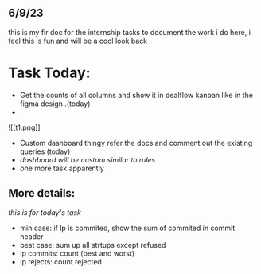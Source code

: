 ## 6/9/23
this is my fir doc for the internship tasks to document the work i do here, i feel this is fun and will be a cool look back 

# Task Today: 
-  Get the counts of all columns and show it in dealflow kanban like in the figma design .(today)
- 
![[t1.png]]

- Custom dashboard thingy refer the docs and comment out the existing queries (today)
- _dashboard will be custom similar to rules_
- one more task apparently

## More details:
_this is for today's task_

- min  case: if lp is commited, show the sum of commited in commit header 
- best case: sum up all strtups except refused 
- lp commits: count (best and worst)
- lp rejects:  count rejected 
